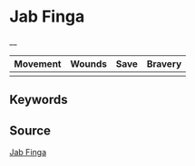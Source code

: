 # Jab Finga

__


| Movement | Wounds | Save | Bravery |
|:--------:|:------:|:----:|:-------:|
|  |  |  |  |


## Keywords



## Source

[Jab Finga](https://wahapedia.ru/aos3/factions/orruk-warclans/Jab-Finga)
